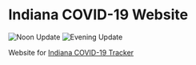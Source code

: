 # Indiana COVID-19 Website  

![Noon Update](https://github.com/ercbk/Indiana-COVID-19-Website/workflows/Noon%20Update/badge.svg)
![Evening Update](https://github.com/ercbk/Indiana-COVID-19-Website/workflows/Evening%20Update/badge.svg)

Website for [Indiana COVID-19 Tracker](https://github.com/ercbk/Indiana-COVID-19-Tracker)
